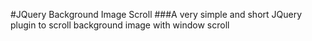#JQuery Background Image Scroll
###A very simple and short JQuery plugin to scroll background image with window scroll
